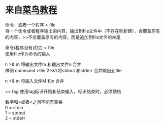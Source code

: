 # 来自[菜鸟教程](https://www.runoob.com/linux/linux-shell-io-redirections.html)

命令，或者一个程序 > file<br>
将一个命令或者程序输出的内容，输出到file文件中（不存在则新建），会覆盖原有的内容，>>不会覆盖原有的内容，而是追加到file文件的末尾<br>

命令(程序没有试过) < file<br>
使用file作为命令的输入<br>

n >& m 将输出文件m 和输出文件n 合并<br>
样例 command >file 2>&1 将stdout 和stderr 合并输出到file

n <& m 将输入文件M 和n 合并

<< tag 使用tag标识开始和结束输入，标识结束时，必须顶格 

数字和>或者<之间不能有空格  
0 = stdin  
1 = stdout  
2 = stderr  

